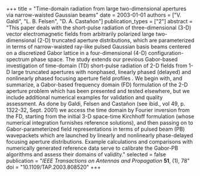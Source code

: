 +++
title = "Time-domain radiation from large two-dimensional apertures via narrow-waisted Gaussian beams"
date = 2003-01-01
authors = ["V. Galdi", "L. B. Felsen", "D. A. Castañon"]
publication_types = ["2"]
abstract = "This paper deals with the short-pulse radiation of three-dimensional (3-D) vector electromagnetic fields from arbitrarily polarized large two-dimensional (2-D) truncated aperture distributions, which are parameterized in terms of narrow-waisted ray-like pulsed Gaussian basis beams centered on a discretized Gabor lattice in a four-dimensional (4-D) configuration-spectrum phase space. The study extends our previous Gabor-based investigation of time-domain (TD) short-pulse radiation of 2-D fields from 1-D large truncated apertures with nonphased, linearly phased (delayed) and nonlinearly phased focusing aperture field profiles . We begin with, and summarize, a Gabor-based frequency domain (FD) formulation of the 2-D aperture problem which has been presented and tested elsewhere, but we include additional numerical examples for validation and quality assessment. As done by Galdi, Felsen and Castañon (see ibid., vol 49, p. 1322-32, Sept. 2001) we access the time domain by Fourier inversion from the FD, starting from the initial 3-D space-time Kirchhoff formulation (whose numerical integration furnishes reference solutions), and then passing on to Gabor-parameterized field representations in terms of pulsed beam (PB) wavepackets which are launched by linearly and nonlinearly phase-delayed focusing aperture distributions. Example calculations and comparisons with numerically generated reference data serve to calibrate the Gabor-PB algorithms and assess their domains of validity."
selected = false
publication = "*IEEE Transactions on Antennas and Propagation* **51**, (1), 78"
doi = "10.1109/TAP.2003.808520"
+++
